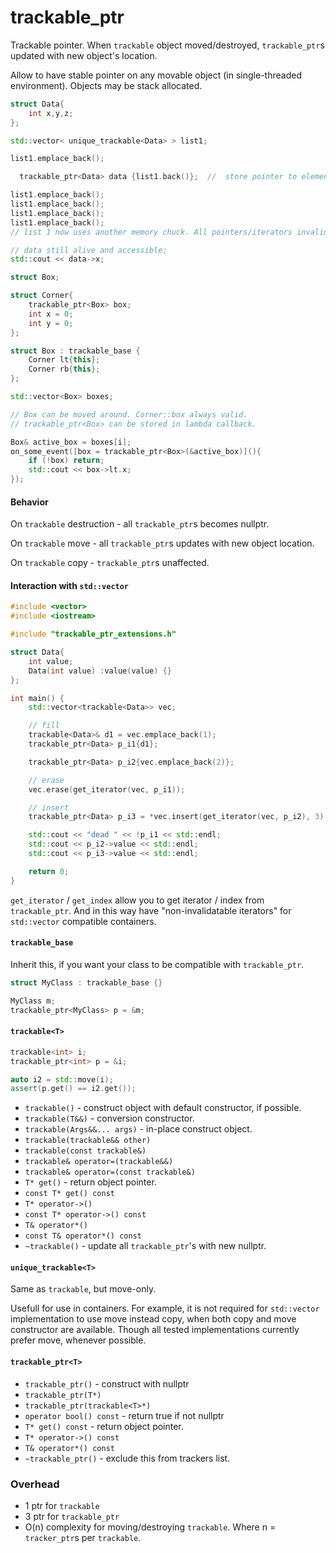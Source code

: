 # trackable_ptr

Trackable pointer. When `trackable` object moved/destroyed, `trackable_ptr`s updated with new object's location.

Allow to have stable pointer on any movable object (in single-threaded environment). Objects may be stack allocated.

```c++
struct Data{
    int x,y,z;
};

std::vector< unique_trackable<Data> > list1;

list1.emplace_back();

  trackable_ptr<Data> data {list1.back()};	//  store pointer to element

list1.emplace_back();
list1.emplace_back();
list1.emplace_back();
list1.emplace_back();
// list 1 now uses another memory chuck. All pointers/iterators invalidated.

// data still alive and accessible;
std::cout << data->x;
```

```cpp
struct Box;

struct Corner{
    trackable_ptr<Box> box;
    int x = 0;
    int y = 0;
};

struct Box : trackable_base {
    Corner lt{this};
    Corner rb{this};
};

std::vector<Box> boxes;

// Box can be moved around. Corner::box always valid.
// trackable_ptr<Box> can be stored in lambda callback.

Box& active_box = boxes[i];
on_some_event([box = trackable_ptr<Box>(&active_box)](){
    if (!box) return;
    std::cout << box->lt.x;
});

```

#### Behavior

On `trackable` destruction - all `trackable_ptr`s becomes nullptr.

On `trackable` move - all `trackable_ptr`s updates with new object location.

On `trackable` copy - `trackable_ptr`s unaffected.


#### Interaction with `std::vector`

```c++
#include <vector>
#include <iostream>

#include "trackable_ptr_extensions.h"

struct Data{
    int value;
    Data(int value) :value(value) {}
};

int main() {
    std::vector<trackable<Data>> vec;

    // fill
    trackable<Data>& d1 = vec.emplace_back(1);
    trackable_ptr<Data> p_i1{d1};

    trackable_ptr<Data> p_i2{vec.emplace_back(2)};

    // erase
    vec.erase(get_iterator(vec, p_i1));

    // insert
    trackable_ptr<Data> p_i3 = *vec.insert(get_iterator(vec, p_i2), 3);

    std::cout << "dead " << !p_i1 << std::endl;
    std::cout << p_i2->value << std::endl;
    std::cout << p_i3->value << std::endl;

    return 0;
}
```

`get_iterator` / `get_index` allow you to get iterator / index from `trackable_ptr`. And in this way have "non-invalidatable iterators" for `std::vector` compatible containers.


#### `trackable_base`

Inherit this, if you want your class to be compatible with `trackable_ptr`.

```cpp
struct MyClass : trackable_base {}

MyClass m;
trackable_ptr<MyClass> p = &m;

```

#### `trackable<T>`

```cpp
trackable<int> i;
trackable_ptr<int> p = &i;

auto i2 = std::move(i);
assert(p.get() == i2.get());

```

 * `trackable()` - construct object with default constructor, if possible.
 * `trackable(T&&)` - conversion constructor.
 * `trackable(Args&&... args)` - in-place construct object.
 * `trackable(trackable&& other)`
 * `trackable(const trackable&)`
 * `trackable& operator=(trackable&&)`
 * `trackable& operator=(const trackable&)`
 * `T* get()` - return object pointer.
 * `const T* get() const`
 * `T* operator->()`
 * `const T* operator->() const`
 * `T& operator*()`
 * `const T& operator*() const`
 * `~trackable()` - update all `trackable_ptr`'s with new nullptr.

#### `unique_trackable<T>`

Same as `trackable`, but move-only.

Usefull for use in containers. For example, it is not required for `std::vector` implementation to use move instead copy, when both copy and move constructor are available. Though all tested implementations currently prefer move, whenever possible.


#### `trackable_ptr<T>`

 * `trackable_ptr()` - construct with nullptr
 * `trackable_ptr(T*)`
 * `trackable_ptr(trackable<T>*)`
 * `operator bool() const` - return true if not nullptr
 * `T* get() const` - return object pointer.
 * `T* operator->() const`
 * `T& operator*() const`
 * `~trackable_ptr()` - exclude this from trackers list.


### Overhead
 * 1 ptr for `trackable`
 * 3 ptr for `trackable_ptr`
 * O(n) complexity for moving/destroying `trackable`. Where n = `tracker_ptr`s per `trackable`.
